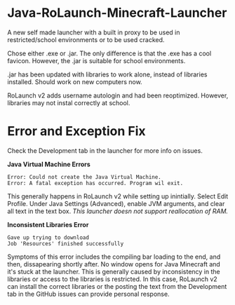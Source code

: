 # Java-RoLaunch-Minecraft-Launcher
A new self made launcher with a built in proxy to be used in restricted/school environments or to be used cracked.

Chose either .exe or .jar. The only difference is that the .exe has a cool favicon. However, the .jar is suitable for school environments.

.jar has been updated with libraries to work alone, instead of libraries installed. Should work on new computers now.

RoLaunch v2 adds username autologin and had been reoptimized. However, libraries may not instal correctly at school.



# Error and Exception Fix
Check the Development tab in the launcher for more info on issues.

**Java Virtual Machine Errors**
```
Error: Could not create the Java Virtual Machine.
Error: A fatal exception has occurred. Program wil exit.
```

This generally happens in RoLaunch v2 while setting up inintially. Select Edit Profile. Under Java Settings (Advanced), enable JVM arguments, and clear all text in the text box.
*This launcher doesn not support reallocation of RAM.*

**Inconsistent Libraries Error**
```
Gave up trying to download
Job 'Resources' finished successfully
```
Symptoms of this error includes the compiling bar loading to the end, and then, dissapearing shortly after. No window opens for Java Minecraft and it's stuck at the launcher. This is generally caused by inconsistency in the libraries or access to the libraries is restricted. In this case, RoLaunch v2 can install the correct libraries or the posting the text from the Development tab in the GitHub issues can provide personal response.  


